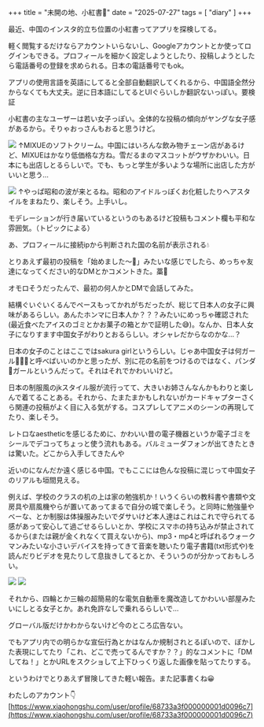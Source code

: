 +++
title = "未開の地、小紅書📕"
date = "2025-07-27"
tags = [
    "diary"
]
+++

最近、中国のインスタ的立ち位置の小紅書ってアプリを探検してる。

軽く閲覧するだけならアカウントいらないし、Googleアカウントとか使ってログインもできる。プロフィールを細かく設定しようとしたり、投稿しようとしたら電話番号の登録を求められる。日本の電話番号でもok。

アプリの使用言語を英語にしてると全部自動翻訳してくれるから、中国語全然分からなくても大丈夫。逆に日本語にしてるとUIぐらいしか翻訳ないっぽい。要検証

小紅書の主なユーザーは若い女子っぽい。全体的な投稿の傾向がヤングな女子感があるから。そりゃおっさんもおると思うけど。

![](01.jpg)
↑MIXUEのソフトクリーム。中国にはいろんな飲み物チェーン店があるけど、MIXUEはかなり低価格な方ね。雪だるまのマスコットがウザかわいい。日本にも出店しとるらしいで。でも、もっと学生が多いような場所に出店した方がいいと思う…

![](02.jpg)
↑やっぱ昭和の波が来とるね。昭和のアイドルっぽくお化粧したりヘアスタイルをまねたり、楽しそう。上手いし。

モデレーションが行き届いているというのもあるけど投稿もコメント欄も平和な雰囲気。（トピックによる）

あ、プロフィールに接続ipから判断された国の名前が表示される💧

とりあえず最初の投稿を「始めました〜🌻」みたいな感じでしたら、めっちゃ友達になってください的なDMとかコメントきた。藁🗿

オモロそうだったんで、最初の何人かとDMで会話してみた。

結構ぐいぐいくるんでペースもってかれがちだったが、総じて日本人の女子に興味があるらしい。あんたホンマに日本人か？？？みたいにめっちゃ確認された(最近食べたアイスのゴミとかお菓子の箱とかで証明した😅)。なんか、日本人女子になりすます中国女子がわりとおるらしい。オシャレだからなのかな…？

日本の女子のことはここではsakura girlというらしい。じゃあ中国女子は何ガール🌷🌼🌹と呼べばいいのかと思ったが、別に花の名前をつけるのではなく、パンダ🐼ガールというんだって。それはそれでかわいいけど。

日本の制服風のjkスタイル服が流行ってて、大きいお姉さんなんかもわりと楽しんで着てることある。それから、たまたまかもしれないがカードキャプターさくら関連の投稿がよく目に入る気がする。コスプレしてアニメのシーンの再現してたり、楽しそう。

レトロなaestheticを感じるために、かわいい昔の電子機器というか電子ゴミをシールでデコってちょっと使う流れもある。バルミューダフォンが出てきたときは驚いた。どこから入手してきたんや

近いのになんだか遠く感じる中国。でもここには色んな投稿に混じって中国女子のリアルも垣間見える。

例えば、学校のクラスの机の上は家の勉強机か！いうくらいの教科書や書類や文房具や扇風機やらが置いてあってまるで自分の城で楽しそう。と同時に勉強量やべーな、とか制服は体操服みたいでダサいけど本人達はこれはこれで守られてる感があって安心して過ごせるらしいとか、学校にスマホの持ち込みが禁止されてるから(または親が金くれなくて買えないから)、mp3・mp4と呼ばれるウォークマンみたいな小さいデバイスを持ってきて音楽を聴いたり電子書籍(txt形式や)を読んだりビデオを見たりして息抜きしてるとか、そういうのが分かっておもしろい。

![](03.jpg)
![](04.jpg)

それから、四輪とか三輪の超簡易的な電気自動車を魔改造してかわいい部屋みたいにしとる女子とか。あれ免許なしで乗れるらしいで…

グローバル版だけかわからないけど今のところ広告ない。

でもアプリ内での明らかな宣伝行為とかはなんか規制されとるぽいので、ぼかした表現にしてたり「これ、どこで売ってるんですか？？」的なコメントに「DMしてね！」とかURLをスクショして上下ひっくり返した画像を貼ってたりする。

というわけでとりあえず冒険してきた軽い報告。また記事書くね😀

わたしのアカウント👇️ [https://www.xiaohongshu.com/user/profile/68733a3f000000001d0096c7](https://www.xiaohongshu.com/user/profile/68733a3f000000001d0096c7)